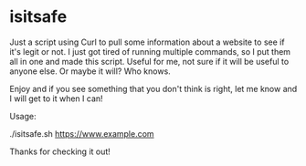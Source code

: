 # isitsafe

Just a script using Curl to pull some information about a website to see if it's legit or not. I just got tired of running multiple commands, so I put them all in one and made this script. Useful for me, not sure if it will be useful to anyone else. Or maybe it will? Who knows.

Enjoy and if you see something that you don't think is right, let me know and I will get to it when I can!

Usage:

./isitsafe.sh https://www.example.com

Thanks for checking it out!
